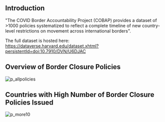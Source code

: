 ## Introduction
"The COVID Border Accountability Project (COBAP) provides a dataset of >1000 policies systematized to reflect a complete timeline of new country-level restrictions on movement across international borders". 

The full dataset is hosted here: 
https://dataverse.harvard.edu/dataset.xhtml?persistentId=doi:10.7910/DVN/U6DJAC

## Overview of Border Closure Policies 

![p_allpolicies](https://user-images.githubusercontent.com/47225333/116454390-ca31b680-a814-11eb-8c6f-515f28e35d95.png)


## Countries with High Number of Border Closure Policies Issued 

![p_more10](https://user-images.githubusercontent.com/47225333/116454428-d584e200-a814-11eb-94d9-c87ea11cf638.png)


